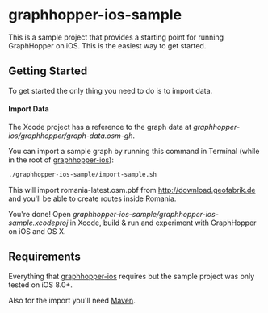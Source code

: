 graphhopper-ios-sample
======================

This is a sample project that provides a starting point for running GraphHopper on iOS. 
This is the easiest way to get started.

## Getting Started

To get started the only thing you need to do is to import data.

#### Import Data

The Xcode project has a reference to the graph data at 
*graphhopper-ios/graphhopper/graph-data.osm-gh*.

You can import a sample graph by running this command in Terminal 
(while in the root of [graphhopper-ios](https://github.com/graphhopper/graphhopper-ios)):

```sh
./graphhopper-ios-sample/import-sample.sh
```

This will import romania-latest.osm.pbf from http://download.geofabrik.de 
and you'll be able to create routes inside Romania.

You're done! Open *graphhopper-ios-sample/graphhopper-ios-sample.xcodeproj* in Xcode, build & run 
and experiment with GraphHopper on iOS and OS X.

## Requirements

Everything that [graphhopper-ios](https://github.com/graphhopper/graphhopper-ios) 
requires but the sample project was only tested on iOS 8.0+.

Also for the import you'll need [Maven](http://maven.apache.org).
